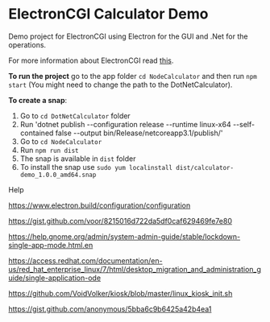 # ElectronCGI Calculator Demo

Demo project for ElectronCGI using Electron for the GUI and .Net for the operations.

For more information about ElectronCGI read [this](https://www.blinkingcaret.com/2019/11/27/electroncgi-a-solution-to-cross-platform-guis-for-net-core/).

**To run the project** go to the app folder `cd NodeCalculator` and then run `npm start` (You might need to change the path to the DotNetCalculator).

**To create a snap**:
1. Go to `cd DotNetCalculator` folder
2. Run 'dotnet publish --configuration release --runtime linux-x64 --self-contained false --output bin/Release/netcoreapp3.1/publish/'
3. Go to `cd NodeCalculator`
4. Run `npm run dist`
5. The snap is available in `dist` folder
6. To install the snap use `sudo yum localinstall dist/calculator-demo_1.0.0_amd64.snap`

Help 

https://www.electron.build/configuration/configuration

https://gist.github.com/voor/8215016d722da5df0caf629469fe7e80

https://help.gnome.org/admin/system-admin-guide/stable/lockdown-single-app-mode.html.en

https://access.redhat.com/documentation/en-us/red_hat_enterprise_linux/7/html/desktop_migration_and_administration_guide/single-application-ode

https://github.com/VoidVolker/kiosk/blob/master/linux_kiosk_init.sh

https://gist.github.com/anonymous/5bba6c9b6425a42b4ea1
